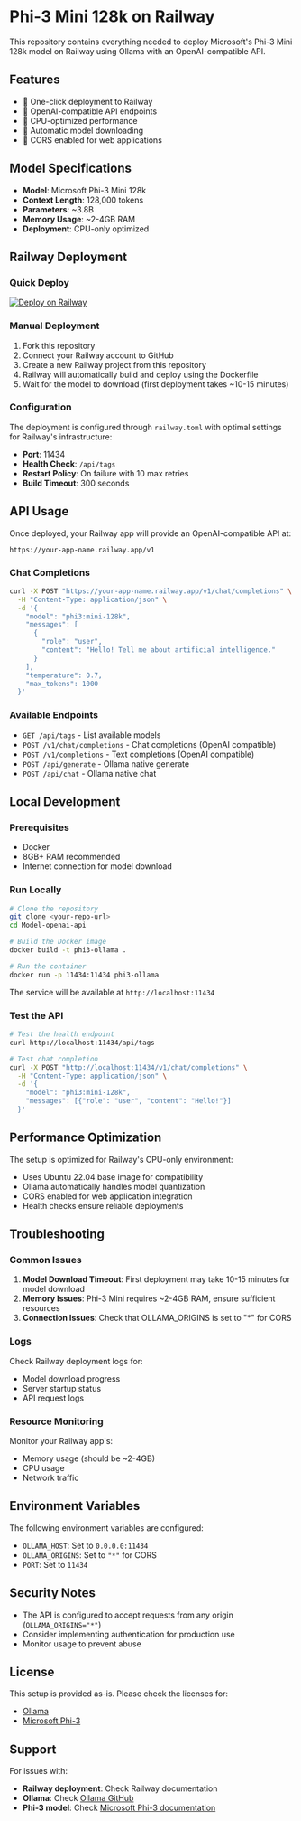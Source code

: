 # Phi-3 Mini 128k on Railway

This repository contains everything needed to deploy Microsoft's Phi-3 Mini 128k model on Railway using Ollama with an OpenAI-compatible API.

## Features

- 🚀 One-click deployment to Railway
- 🔌 OpenAI-compatible API endpoints
- 💾 CPU-optimized performance
- 🔧 Automatic model downloading
- 📡 CORS enabled for web applications

## Model Specifications

- **Model**: Microsoft Phi-3 Mini 128k
- **Context Length**: 128,000 tokens
- **Parameters**: ~3.8B
- **Memory Usage**: ~2-4GB RAM
- **Deployment**: CPU-only optimized

## Railway Deployment

### Quick Deploy

[![Deploy on Railway](https://railway.app/button.svg)](https://railway.app/template/new)

### Manual Deployment

1. Fork this repository
2. Connect your Railway account to GitHub
3. Create a new Railway project from this repository
4. Railway will automatically build and deploy using the Dockerfile
5. Wait for the model to download (first deployment takes ~10-15 minutes)

### Configuration

The deployment is configured through `railway.toml` with optimal settings for Railway's infrastructure:

- **Port**: 11434
- **Health Check**: `/api/tags`
- **Restart Policy**: On failure with 10 max retries
- **Build Timeout**: 300 seconds

## API Usage

Once deployed, your Railway app will provide an OpenAI-compatible API at:

```
https://your-app-name.railway.app/v1
```

### Chat Completions

```bash
curl -X POST "https://your-app-name.railway.app/v1/chat/completions" \
  -H "Content-Type: application/json" \
  -d '{
    "model": "phi3:mini-128k",
    "messages": [
      {
        "role": "user",
        "content": "Hello! Tell me about artificial intelligence."
      }
    ],
    "temperature": 0.7,
    "max_tokens": 1000
  }'
```

### Available Endpoints

- `GET /api/tags` - List available models
- `POST /v1/chat/completions` - Chat completions (OpenAI compatible)
- `POST /v1/completions` - Text completions (OpenAI compatible)
- `POST /api/generate` - Ollama native generate
- `POST /api/chat` - Ollama native chat

## Local Development

### Prerequisites

- Docker
- 8GB+ RAM recommended
- Internet connection for model download

### Run Locally

```bash
# Clone the repository
git clone <your-repo-url>
cd Model-openai-api

# Build the Docker image
docker build -t phi3-ollama .

# Run the container
docker run -p 11434:11434 phi3-ollama
```

The service will be available at `http://localhost:11434`

### Test the API

```bash
# Test the health endpoint
curl http://localhost:11434/api/tags

# Test chat completion
curl -X POST "http://localhost:11434/v1/chat/completions" \
  -H "Content-Type: application/json" \
  -d '{
    "model": "phi3:mini-128k",
    "messages": [{"role": "user", "content": "Hello!"}]
  }'
```

## Performance Optimization

The setup is optimized for Railway's CPU-only environment:

- Uses Ubuntu 22.04 base image for compatibility
- Ollama automatically handles model quantization
- CORS enabled for web application integration
- Health checks ensure reliable deployments

## Troubleshooting

### Common Issues

1. **Model Download Timeout**: First deployment may take 10-15 minutes for model download
2. **Memory Issues**: Phi-3 Mini requires ~2-4GB RAM, ensure sufficient resources
3. **Connection Issues**: Check that OLLAMA_ORIGINS is set to "*" for CORS

### Logs

Check Railway deployment logs for:
- Model download progress
- Server startup status
- API request logs

### Resource Monitoring

Monitor your Railway app's:
- Memory usage (should be ~2-4GB)
- CPU usage
- Network traffic

## Environment Variables

The following environment variables are configured:

- `OLLAMA_HOST`: Set to `0.0.0.0:11434`
- `OLLAMA_ORIGINS`: Set to `"*"` for CORS
- `PORT`: Set to `11434`

## Security Notes

- The API is configured to accept requests from any origin (`OLLAMA_ORIGINS="*"`)
- Consider implementing authentication for production use
- Monitor usage to prevent abuse

## License

This setup is provided as-is. Please check the licenses for:
- [Ollama](https://ollama.ai)
- [Microsoft Phi-3](https://huggingface.co/microsoft/Phi-3-mini-128k-instruct)

## Support

For issues with:
- **Railway deployment**: Check Railway documentation
- **Ollama**: Check [Ollama GitHub](https://github.com/ollama/ollama)
- **Phi-3 model**: Check [Microsoft Phi-3 documentation](https://huggingface.co/microsoft/Phi-3-mini-128k-instruct)
